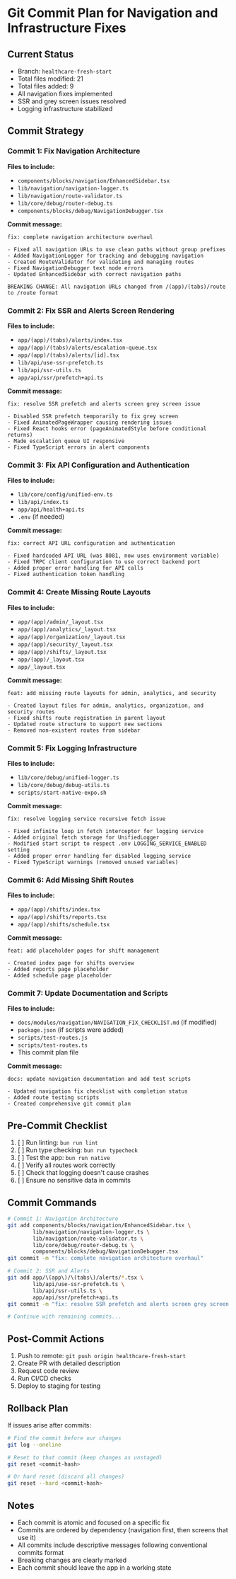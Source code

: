 # Git Commit Plan for Navigation and Infrastructure Fixes

## Current Status
- Branch: `healthcare-fresh-start`
- Total files modified: 21
- Total files added: 9
- All navigation fixes implemented
- SSR and grey screen issues resolved
- Logging infrastructure stabilized

## Commit Strategy

### Commit 1: Fix Navigation Architecture
**Files to include:**
- `components/blocks/navigation/EnhancedSidebar.tsx`
- `lib/navigation/navigation-logger.ts`
- `lib/navigation/route-validator.ts`
- `lib/core/debug/router-debug.ts`
- `components/blocks/debug/NavigationDebugger.tsx`

**Commit message:**
```
fix: complete navigation architecture overhaul

- Fixed all navigation URLs to use clean paths without group prefixes
- Added NavigationLogger for tracking and debugging navigation
- Created RouteValidator for validating and managing routes
- Fixed NavigationDebugger text node errors
- Updated EnhancedSidebar with correct navigation paths

BREAKING CHANGE: All navigation URLs changed from /(app)/(tabs)/route to /route format
```

### Commit 2: Fix SSR and Alerts Screen Rendering
**Files to include:**
- `app/(app)/(tabs)/alerts/index.tsx`
- `app/(app)/(tabs)/alerts/escalation-queue.tsx`
- `app/(app)/(tabs)/alerts/[id].tsx`
- `lib/api/use-ssr-prefetch.ts`
- `lib/api/ssr-utils.ts`
- `app/api/ssr/prefetch+api.ts`

**Commit message:**
```
fix: resolve SSR prefetch and alerts screen grey screen issue

- Disabled SSR prefetch temporarily to fix grey screen
- Fixed AnimatedPageWrapper causing rendering issues
- Fixed React hooks error (pageAnimatedStyle before conditional returns)
- Made escalation queue UI responsive
- Fixed TypeScript errors in alert components
```

### Commit 3: Fix API Configuration and Authentication
**Files to include:**
- `lib/core/config/unified-env.ts`
- `lib/api/index.ts`
- `app/api/health+api.ts`
- `.env` (if needed)

**Commit message:**
```
fix: correct API URL configuration and authentication

- Fixed hardcoded API URL (was 8081, now uses environment variable)
- Fixed TRPC client configuration to use correct backend port
- Added proper error handling for API calls
- Fixed authentication token handling
```

### Commit 4: Create Missing Route Layouts
**Files to include:**
- `app/(app)/admin/_layout.tsx`
- `app/(app)/analytics/_layout.tsx`
- `app/(app)/organization/_layout.tsx`
- `app/(app)/security/_layout.tsx`
- `app/(app)/shifts/_layout.tsx`
- `app/(app)/_layout.tsx`
- `app/_layout.tsx`

**Commit message:**
```
feat: add missing route layouts for admin, analytics, and security

- Created layout files for admin, analytics, organization, and security routes
- Fixed shifts route registration in parent layout
- Updated route structure to support new sections
- Removed non-existent routes from sidebar
```

### Commit 5: Fix Logging Infrastructure
**Files to include:**
- `lib/core/debug/unified-logger.ts`
- `lib/core/debug/debug-utils.ts`
- `scripts/start-native-expo.sh`

**Commit message:**
```
fix: resolve logging service recursive fetch issue

- Fixed infinite loop in fetch interceptor for logging service
- Added original fetch storage for UnifiedLogger
- Modified start script to respect .env LOGGING_SERVICE_ENABLED setting
- Added proper error handling for disabled logging service
- Fixed TypeScript warnings (removed unused variables)
```

### Commit 6: Add Missing Shift Routes
**Files to include:**
- `app/(app)/shifts/index.tsx`
- `app/(app)/shifts/reports.tsx`
- `app/(app)/shifts/schedule.tsx`

**Commit message:**
```
feat: add placeholder pages for shift management

- Created index page for shifts overview
- Added reports page placeholder
- Added schedule page placeholder
```

### Commit 7: Update Documentation and Scripts
**Files to include:**
- `docs/modules/navigation/NAVIGATION_FIX_CHECKLIST.md` (if modified)
- `package.json` (if scripts were added)
- `scripts/test-routes.js`
- `scripts/test-routes.ts`
- This commit plan file

**Commit message:**
```
docs: update navigation documentation and add test scripts

- Updated navigation fix checklist with completion status
- Added route testing scripts
- Created comprehensive git commit plan
```

## Pre-Commit Checklist

1. [ ] Run linting: `bun run lint`
2. [ ] Run type checking: `bun run typecheck`
3. [ ] Test the app: `bun run native`
4. [ ] Verify all routes work correctly
5. [ ] Check that logging doesn't cause crashes
6. [ ] Ensure no sensitive data in commits

## Commit Commands

```bash
# Commit 1: Navigation Architecture
git add components/blocks/navigation/EnhancedSidebar.tsx \
        lib/navigation/navigation-logger.ts \
        lib/navigation/route-validator.ts \
        lib/core/debug/router-debug.ts \
        components/blocks/debug/NavigationDebugger.tsx
git commit -m "fix: complete navigation architecture overhaul"

# Commit 2: SSR and Alerts
git add app/\(app\)/\(tabs\)/alerts/*.tsx \
        lib/api/use-ssr-prefetch.ts \
        lib/api/ssr-utils.ts \
        app/api/ssr/prefetch+api.ts
git commit -m "fix: resolve SSR prefetch and alerts screen grey screen issue"

# Continue with remaining commits...
```

## Post-Commit Actions

1. Push to remote: `git push origin healthcare-fresh-start`
2. Create PR with detailed description
3. Request code review
4. Run CI/CD checks
5. Deploy to staging for testing

## Rollback Plan

If issues arise after commits:
```bash
# Find the commit before our changes
git log --oneline

# Reset to that commit (keep changes as unstaged)
git reset <commit-hash>

# Or hard reset (discard all changes)
git reset --hard <commit-hash>
```

## Notes

- Each commit is atomic and focused on a specific fix
- Commits are ordered by dependency (navigation first, then screens that use it)
- All commits include descriptive messages following conventional commits format
- Breaking changes are clearly marked
- Each commit should leave the app in a working state